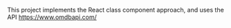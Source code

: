 This project implements the React class component approach, and uses the API https://www.omdbapi.com/
